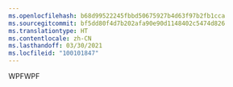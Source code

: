 ```yaml
---
ms.openlocfilehash: b68d99522245fbbd50675927b4d63f97b2fb1cca
ms.sourcegitcommit: bf5dd80f4d7b202afa90e90d1148402c5474d826
ms.translationtype: HT
ms.contentlocale: zh-CN
ms.lasthandoff: 03/30/2021
ms.locfileid: "100101847"
---
```

<span data-ttu-id="2594f-101">WPF</span><span class="sxs-lookup"><span data-stu-id="2594f-101">WPF</span></span>
